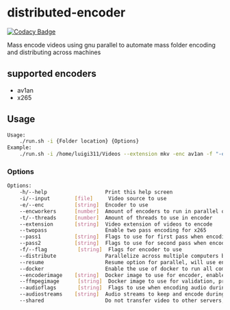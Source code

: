 # distributed-encoder

[![Codacy Badge](https://app.codacy.com/project/badge/Grade/e821a66282354c2f827ad23823b63cce)](https://www.codacy.com/gl/Luigi311/distributed-encoder/dashboard?utm_source=gitlab.com&utm_medium=referral&utm_content=Luigi311/distributed-encoder&utm_campaign=Badge_Grade)  

Mass encode videos using gnu parallel to automate mass folder encoding and distributing across machines

## supported encoders

-   av1an
-   x265

## Usage

```bash
Usage:
    ./run.sh -i {Folder location} {Options}
Example:
    ./run.sh -i /home/luigi311/Videos --extension mkv -enc av1an -f "-e x265 -v ' -p slower --crf 25 -D 10 -F 2 ' --target-quality 94 --vmaf --mkvmerge" --docker --distribute --audioflags "-c:a aac -b:a 192k" --audiostreams "0,2"
```

### Options

```bash
Options:
    -h/--help                   Print this help screen
    -i/--input        [file]     Video source to use                                                        (default video.mkv)
    -e/--enc          [string]  Encoder to use                                                             (default av1an)
    --encworkers      [number]  Amount of encoders to run in parallel on each machine                      (default encoding threads/cpu threads)
    -t/--threads      [number]  Amount of threads to use in encoder                                        (default av1an:nproc, x265:4)
    --extension       [string]  Video extension of videos to encode                                        (default mkv)
    --twopass                   Enable two pass encoding for x265                                          (default false)
    --pass1           [string]  Flags to use for first pass when encoding, enables twopass
    --pass2           [string]  Flags to use for second pass when encoding, enables twopass
    -f/--flag          [string]  Flags for encoder to use
    --distribute                Parallelize across multiple computers based on ~/.parallel/sshloginfile     (default false)
    --resume                    Resume option for parallel, will use encoding.log and vmaf.log             (default false)
    --docker                    Enable the use of docker to run all commands                               (default false)
    --encoderimage    [string]  Docker image to use for encoder, enables docker                            (default av1an:masterofzen/av1an:master,x265:luigi311/encoders-docker:latest)
    --ffmpegimage      [string]  Docker image to use for validation, prepare and combine, enables docker    (defualt luigi311/encoders-docker:latest)
    --audioflags       [string]  Flags to use when encoding audio during the combine stage                  (default -c:a flac)
    --audiostreams    [string]  Audio streams to keep and encode during hte combine stage, comma seperated (default 0)
    --shared                    Do not transfer video to other servers, use with network storage           (default false)
```
